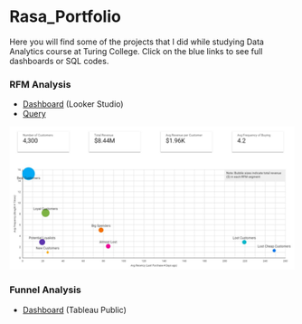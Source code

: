 # Rasa_Portfolio
Here you will find some of the projects that I did while studying Data Analytics course at Turing College. 
Click on the blue links to see full dashboards or SQL codes.

### RFM Analysis

- [Dashboard](https://lookerstudio.google.com/s/s_8Jv3YrPbs) (Looker Studio)
- [Query](https://github.com/rasmat001/Rasa_Portfolio/blob/main/queries/RFM%20analysis.sql)

![](/images/RFM.jpg)

### Funnel Analysis

- [Dashboard](https://public.tableau.com/views/FunnelAnalysis_16838888475930/FunnelAnalysis?:language=en-US&publish=yes&:display_count=n&:origin=viz_share_link) (Tableau Public) 




